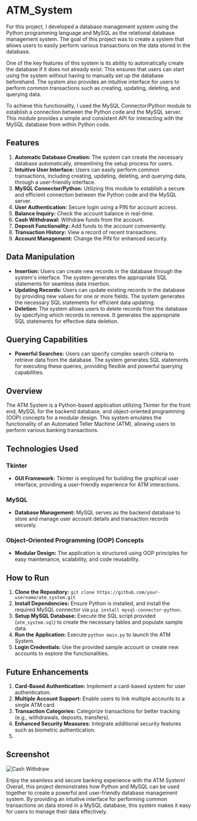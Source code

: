 # ATM_System

For this project, I developed a database management system using the Python programming language and MySQL as the relational database management system. The goal of this project was to create a system that allows users to easily perform various transactions on the data stored in the database.

One of the key features of this system is its ability to automatically create the database if it does not already exist. This ensures that users can start using the system without having to manually set up the database beforehand. The system also provides an intuitive interface for users to perform common transactions such as creating, updating, deleting, and querying data.

To achieve this functionality, I used the MySQL Connector/Python module to establish a connection between the Python code and the MySQL server. This module provides a simple and consistent API for interacting with the MySQL database from within Python code.

## Features
1. **Automatic Database Creation:** The system can create the necessary database automatically, streamlining the setup process for users.
2. **Intuitive User Interface:** Users can easily perform common transactions, including creating, updating, deleting, and querying data, through a user-friendly interface.
3. **MySQL Connector/Python:** Utilizing this module to establish a secure and efficient connection between the Python code and the MySQL server.
4. **User Authentication:** Secure login using a PIN for account access.
5. **Balance Inquiry:** Check the account balance in real-time.
6. **Cash Withdrawal:** Withdraw funds from the account.
7. **Deposit Functionality:** Add funds to the account conveniently.
8. **Transaction History:** View a record of recent transactions.
9. **Account Management:** Change the PIN for enhanced security.


## Data Manipulation
- **Insertion:** Users can create new records in the database through the system's interface. The system generates the appropriate SQL statements for seamless data insertion.
- **Updating Records:** Users can update existing records in the database by providing new values for one or more fields. The system generates the necessary SQL statements for efficient data updating.
- **Deletion:** The system allows users to delete records from the database by specifying which records to remove. It generates the appropriate SQL statements for effective data deletion.

## Querying Capabilities
- **Powerful Searches:** Users can specify complex search criteria to retrieve data from the database. The system generates SQL statements for executing these queries, providing flexible and powerful querying capabilities.

## Overview
The ATM System is a Python-based application utilizing Tkinter for the front end, MySQL for the backend database, and object-oriented programming (OOP) concepts for a modular design. This system emulates the functionality of an Automated Teller Machine (ATM), allowing users to perform various banking transactions.

## Technologies Used
### Tkinter
- **GUI Framework:** Tkinter is employed for building the graphical user interface, providing a user-friendly experience for ATM interactions.

### MySQL
- **Database Management:** MySQL serves as the backend database to store and manage user account details and transaction records securely.

### Object-Oriented Programming (OOP) Concepts
- **Modular Design:** The application is structured using OOP principles for easy maintenance, scalability, and code reusability.

## How to Run
1. **Clone the Repository:** `git clone https://github.com/your-username/atm_system.git`
2. **Install Dependencies:** Ensure Python is installed, and install the required MySQL connector via `pip install mysql-connector-python`.
3. **Setup MySQL Database:** Execute the SQL script provided (`atm_system.sql`) to create the necessary tables and populate sample data.
4. **Run the Application:** Execute `python main.py` to launch the ATM System.
5. **Login Credentials:** Use the provided sample account or create new accounts to explore the functionalities.

## Future Enhancements
1. **Card-Based Authentication:** Implement a card-based system for user authentication.
2. **Multiple Account Support:** Enable users to link multiple accounts to a single ATM card.
3. **Transaction Categories:** Categorize transactions for better tracking (e.g., withdrawals, deposits, transfers).
4. **Enhanced Security Measures:** Integrate additional security features such as biometric authentication.
5. 

## Screenshot
![Cash Withdraw](https://github.com/user-attachments/assets/c8a9e3c9-15f7-4e3f-9601-ec0c6dc72ac5)


Enjoy the seamless and secure banking experience with the ATM System!
Overall, this project demonstrates how Python and MySQL can be used together to create a powerful and user-friendly database management system. By providing an intuitive interface for performing common transactions on data stored in a MySQL database, this system makes it easy for users to manage their data effectively.
